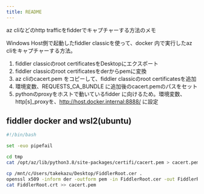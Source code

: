 ```yaml
---
title: README
---
```


az cliなどのhttp trafficをfidderでキャプチャーする方法のメモ

Windows Host側で起動したfiddler classicを使って、docker 内で実行したaz cliをキャプチャーする方法。

1. fiddler classicのroot certificatesをDesktopにエクスポート
2. fiddler classicのroot certificatesをderからpemに変換
3. az cliのcacert.pem をコピーして、fiddler classicのroot certificatesを追加
4. 環境変数、REQUESTS_CA_BUNDLE に追加後のcacert.pemのパスをセット
5. pythonのproxyをホストで動いているfidder に向けるため。環境変数、http[s]_proxyを、http://host.docker.internal:8888/ に設定

## fiddler docker and wsl2(ubuntu)

```sh
#!/bin/bash

set -euo pipefail

cd tmp
cat /opt/az/lib/python3.8/site-packages/certifi/cacert.pem > cacert.pem

cp /mnt/c/Users/takekazu/Desktop/FiddlerRoot.cer .
openssl x509 -inform der -outform pem -in FiddlerRoot.cer -out FiddlerRoot.crt
cat FiddlerRoot.crt >> cacert.pem
```

